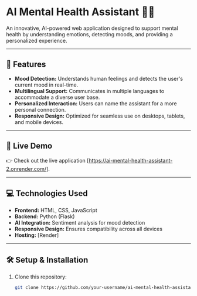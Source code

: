 # AI Mental Health Assistant 🧠✨

An innovative, AI-powered web application designed to support mental health by understanding emotions, detecting moods, and providing a personalized experience. 

---

## 🌟 Features
- **Mood Detection:** Understands human feelings and detects the user's current mood in real-time.
- **Multilingual Support:** Communicates in multiple languages to accommodate a diverse user base.
- **Personalized Interaction:** Users can name the assistant for a more personal connection.
- **Responsive Design:** Optimized for seamless use on desktops, tablets, and mobile devices.

---

## 🚀 Live Demo
👉 Check out the live application [https://ai-mental-health-assistant-2.onrender.com/].

---

## 💻 Technologies Used
- **Frontend:** HTML, CSS, JavaScript
- **Backend:** Python (Flask)
- **AI Integration:** Sentiment analysis for mood detection
- **Responsive Design:** Ensures compatibility across all devices
- **Hosting:** [Render]

---

## 🛠️ Setup & Installation
1. Clone this repository:
   ```bash
   git clone https://github.com/your-username/ai-mental-health-assistant.git
